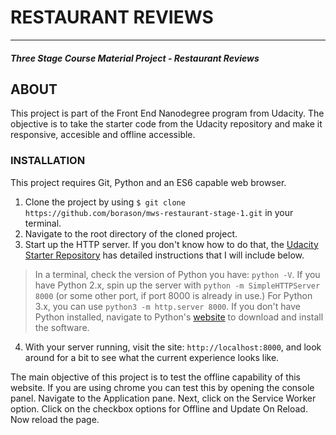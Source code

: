 # RESTAURANT REVIEWS
---
#### _Three Stage Course Material Project - Restaurant Reviews_

## ABOUT

This project is part of the Front End Nanodegree program from Udacity. The objective is to take the starter code from the Udacity repository and make it responsive, accesible and offline accessible.

### INSTALLATION

This project requires Git, Python and an ES6 capable web browser.

1. Clone the project by using `$ git clone https://github.com/borason/mws-restaurant-stage-1.git` in your terminal.
2. Navigate to the root directory of the cloned project.
3. Start up the HTTP server. If you don't know how to do that, the [Udacity Starter Repository](https://github.com/udacity/mws-restaurant-stage-1) has detailed instructions that I will include below.

>In a terminal, check the version of Python you have: `python -V`. If you have Python 2.x, spin up the server with `python -m SimpleHTTPServer 8000` (or some other port, if port 8000 is already in use.) For Python 3.x, you can use `python3 -m http.server 8000`. If you don't have Python installed, navigate to Python's [website](https://www.python.org/) to download and install the software.

4. With your server running, visit the site: `http://localhost:8000`, and look around for a bit to see what the current experience looks like.

The main objective of this project is to test the offline capability of this website. If you are using chrome you can test this by opening the console panel. Navigate to the Application pane. Next, click on the Service Worker option. Click on the checkbox options for Offline and Update On Reload. Now reload the page.
